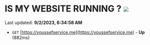 # IS MY WEBSITE RUNNING ? [![](https://img.shields.io/static/v1?label=Sponsor&message=%E2%9D%A4&logo=GitHub&color=%23fe8e86)](https://github.com/sponsors/<username>)

Last updated: **9/2/2023, 6:34:58 AM**

- `GET` [https://youssefservice.me](https://youssefservice.me) - **Up** (882ms)
